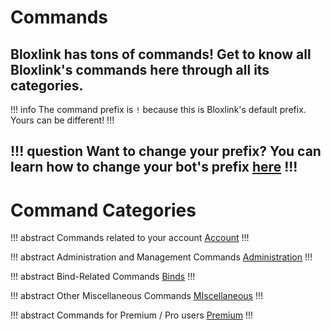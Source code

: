 # Commands

Bloxlink has tons of commands! Get to know all Bloxlink's commands here through all its categories.
---

!!! info
The command prefix is `!` because this is Bloxlink's default prefix. Yours can be different!
!!!

!!! question Want to change your prefix?
You can learn how to change your bot's prefix [here]()
!!!
---

# Command Categories

!!! abstract Commands related to your account
[Account](./Account)
!!!

!!! abstract Administration and Management Commands
[Administration](./Administration)
!!!

!!! abstract Bind-Related Commands
[Binds](./Binds)
!!!

!!! abstract Other Miscellaneous Commands
[MIscellaneous](./Miscellaneous)
!!!

!!! abstract Commands for Premium / Pro users
[Premium](./Premium)
!!!